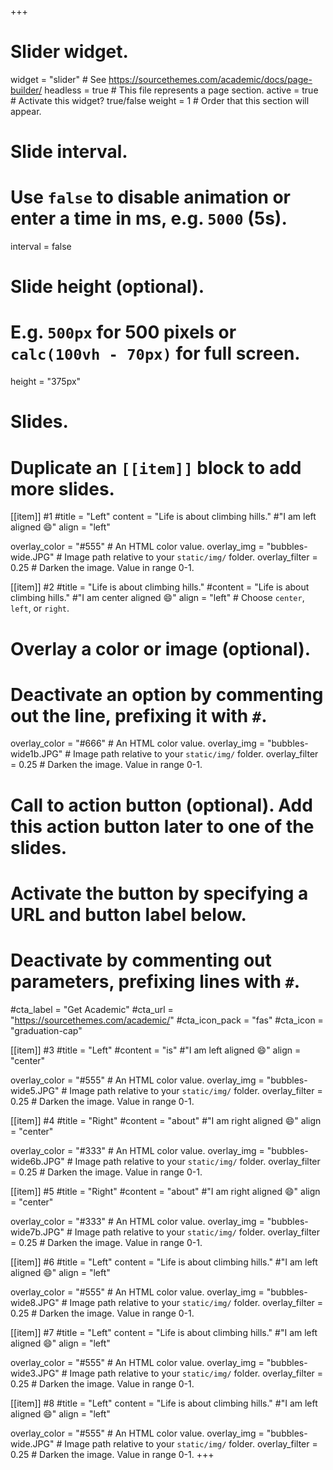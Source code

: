 +++
# Slider widget.
widget = "slider"  # See https://sourcethemes.com/academic/docs/page-builder/
headless = true  # This file represents a page section.
active = true  # Activate this widget? true/false
weight = 1  # Order that this section will appear.

# Slide interval.
# Use `false` to disable animation or enter a time in ms, e.g. `5000` (5s).
interval = false

# Slide height (optional).
# E.g. `500px` for 500 pixels or `calc(100vh - 70px)` for full screen.
height = "375px"

# Slides.
# Duplicate an `[[item]]` block to add more slides.

[[item]] #1
  #title = "Left"
  content = "Life is about climbing hills." #"I am left aligned :smile:"
  align = "left"

  overlay_color = "#555"  # An HTML color value.
  overlay_img = "bubbles-wide.JPG"  # Image path relative to your `static/img/` folder.
  overlay_filter = 0.25  # Darken the image. Value in range 0-1.

[[item]] #2
  #title = "Life is about climbing hills."
  #content = "Life is about climbing hills." #"I am center aligned :smile:"
  align = "left"  # Choose `center`, `left`, or `right`.

  # Overlay a color or image (optional).
  #   Deactivate an option by commenting out the line, prefixing it with `#`.
  overlay_color = "#666"  # An HTML color value.
  overlay_img = "bubbles-wide1b.JPG"  # Image path relative to your `static/img/` folder.
  overlay_filter = 0.25  # Darken the image. Value in range 0-1.

  # Call to action button (optional).  Add this action button later to one of the slides.
  #   Activate the button by specifying a URL and button label below.
  #   Deactivate by commenting out parameters, prefixing lines with `#`.
  #cta_label = "Get Academic"
  #cta_url = "https://sourcethemes.com/academic/"
  #cta_icon_pack = "fas"
  #cta_icon = "graduation-cap"

[[item]] #3
  #title = "Left"
  #content = "is" #"I am left aligned :smile:"
  align = "center"

  overlay_color = "#555"  # An HTML color value.
  overlay_img = "bubbles-wide5.JPG"  # Image path relative to your `static/img/` folder.
  overlay_filter = 0.25  # Darken the image. Value in range 0-1.

[[item]] #4
  #title = "Right"
  #content = "about" #"I am right aligned :smile:"
  align = "center"

  overlay_color = "#333"  # An HTML color value.
  overlay_img = "bubbles-wide6b.JPG"  # Image path relative to your `static/img/` folder.
  overlay_filter = 0.25  # Darken the image. Value in range 0-1.

[[item]] #5
  #title = "Right"
  #content = "about" #"I am right aligned :smile:"
  align = "center"

  overlay_color = "#333"  # An HTML color value.
  overlay_img = "bubbles-wide7b.JPG"  # Image path relative to your `static/img/` folder.
  overlay_filter = 0.25  # Darken the image. Value in range 0-1.

[[item]] #6
  #title = "Left"
  content = "Life is about climbing hills." #"I am left aligned :smile:"
  align = "left"

  overlay_color = "#555"  # An HTML color value.
  overlay_img = "bubbles-wide8.JPG"  # Image path relative to your `static/img/` folder.
  overlay_filter = 0.25  # Darken the image. Value in range 0-1.

[[item]] #7
  #title = "Left"
  content = "Life is about climbing hills." #"I am left aligned :smile:"
  align = "left"

  overlay_color = "#555"  # An HTML color value.
  overlay_img = "bubbles-wide3.JPG"  # Image path relative to your `static/img/` folder.
  overlay_filter = 0.25  # Darken the image. Value in range 0-1.

[[item]] #8
  #title = "Left"
  content = "Life is about climbing hills." #"I am left aligned :smile:"
  align = "left"

  overlay_color = "#555"  # An HTML color value.
  overlay_img = "bubbles-wide.JPG"  # Image path relative to your `static/img/` folder.
  overlay_filter = 0.25  # Darken the image. Value in range 0-1.
+++
